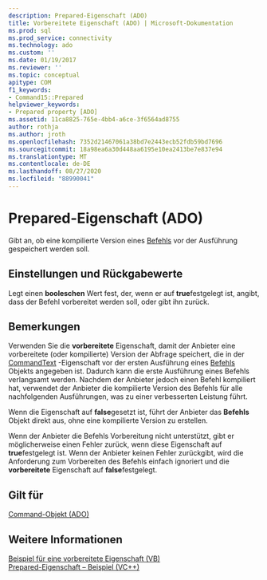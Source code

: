 ```yaml
---
description: Prepared-Eigenschaft (ADO)
title: Vorbereitete Eigenschaft (ADO) | Microsoft-Dokumentation
ms.prod: sql
ms.prod_service: connectivity
ms.technology: ado
ms.custom: ''
ms.date: 01/19/2017
ms.reviewer: ''
ms.topic: conceptual
apitype: COM
f1_keywords:
- Command15::Prepared
helpviewer_keywords:
- Prepared property [ADO]
ms.assetid: 11ca8825-765e-4bb4-a6ce-3f6564ad8755
author: rothja
ms.author: jroth
ms.openlocfilehash: 7352d21467061a38bd7e2443ecb52fdb59bd7696
ms.sourcegitcommit: 18a98ea6a30d448aa6195e10ea2413be7e837e94
ms.translationtype: MT
ms.contentlocale: de-DE
ms.lasthandoff: 08/27/2020
ms.locfileid: "88990041"
---
```

# <a name="prepared-property-ado"></a>Prepared-Eigenschaft (ADO)
Gibt an, ob eine kompilierte Version eines [Befehls](./command-object-ado.md) vor der Ausführung gespeichert werden soll.  
  
## <a name="settings-and-return-values"></a>Einstellungen und Rückgabewerte  
 Legt einen **booleschen** Wert fest, der, wenn er auf **true**festgelegt ist, angibt, dass der Befehl vorbereitet werden soll, oder gibt ihn zurück.  
  
## <a name="remarks"></a>Bemerkungen  
 Verwenden Sie die **vorbereitete** Eigenschaft, damit der Anbieter eine vorbereitete (oder kompilierte) Version der Abfrage speichert, die in der [CommandText](./commandtext-property-ado.md) -Eigenschaft vor der ersten Ausführung eines [Befehls](./command-object-ado.md) Objekts angegeben ist. Dadurch kann die erste Ausführung eines Befehls verlangsamt werden. Nachdem der Anbieter jedoch einen Befehl kompiliert hat, verwendet der Anbieter die kompilierte Version des Befehls für alle nachfolgenden Ausführungen, was zu einer verbesserten Leistung führt.  
  
 Wenn die Eigenschaft auf **false**gesetzt ist, führt der Anbieter das **Befehls** Objekt direkt aus, ohne eine kompilierte Version zu erstellen.  
  
 Wenn der Anbieter die Befehls Vorbereitung nicht unterstützt, gibt er möglicherweise einen Fehler zurück, wenn diese Eigenschaft auf **true**festgelegt ist. Wenn der Anbieter keinen Fehler zurückgibt, wird die Anforderung zum Vorbereiten des Befehls einfach ignoriert und die **vorbereitete** Eigenschaft auf **false**festgelegt.  
  
## <a name="applies-to"></a>Gilt für  
 [Command-Objekt (ADO)](./command-object-ado.md)  
  
## <a name="see-also"></a>Weitere Informationen  
 [Beispiel für eine vorbereitete Eigenschaft (VB)](./prepared-property-example-vb.md)   
 [Prepared-Eigenschaft – Beispiel (VC++)](./prepared-property-example-vc.md)